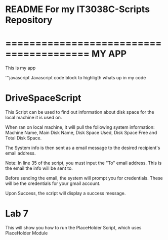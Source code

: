 # README For my IT3038C-Scripts Repository
========================================
MY APP
======

This is my app

'''javascript
Javascript code block to highligth whats up in my code

DriveSpaceScript
================

 This Script can be used to find out information about disk space for the local machine it is used on.

When ran on local machine, it will pull the following system information: Machine Name, Main Disk Name, Disk Space Used, Disk Space Free and Total Disk Space.

The System info is then sent as a email message to the desired recipient's email address.

Note: In line 35 of the script, you must input the "To" email address. This is the email the info will be sent to.

Before sending the email, the system will prompt you for credentials. These will be the credentials for your gmail account.

Upon Success, the script will display a success message.

Lab 7
=====

This will show you how to run the PlaceHolder Script, which uses PlaceHolder Module
